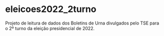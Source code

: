 # eleicoes2022_2turno
Projeto de leitura de dados dos Boletins de Urna divulgados pelo TSE para o 2º turno da eleição presidencial de 2022.
